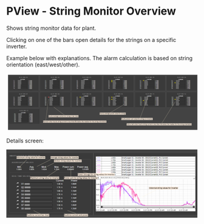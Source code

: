 # PView - String Monitor Overview

Shows string monitor data for plant.

Clicking on one of the bars open details for the strings on a specific inverter.

Example below with explanations. The alarm calculation is based on string orientation (east/west/other).

![String overview](../Images/stringmonitoroverview.png)

Details screen:

![String details overview](../Images/stringmonitrodetailsinverter.png)